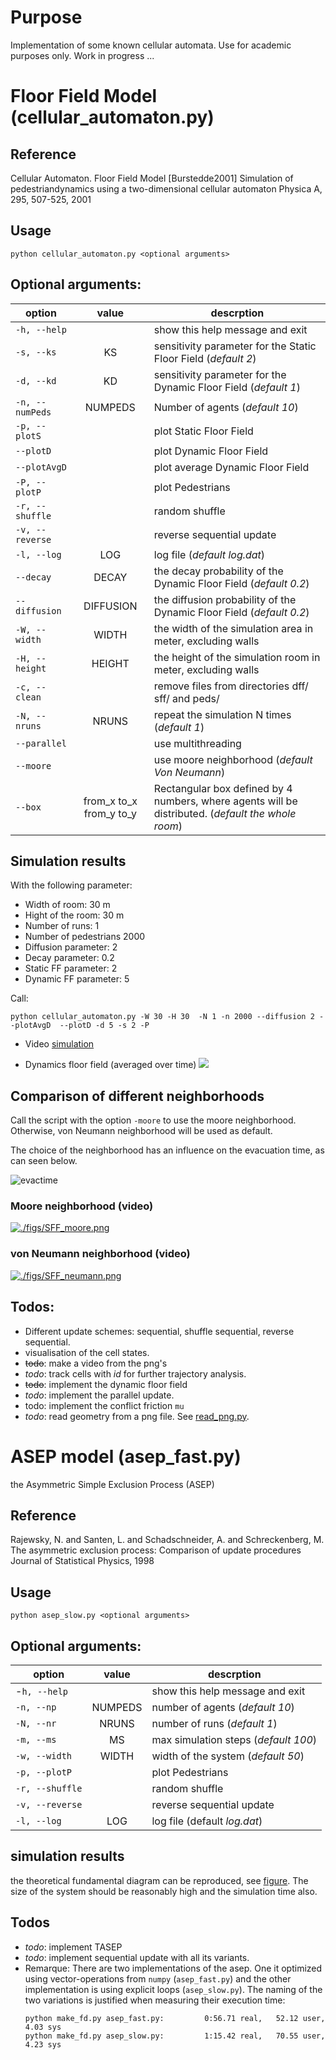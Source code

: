 # Purpose

Implementation of some known cellular automata. Use for academic purposes only.
Work in progress ...


# Floor Field Model (cellular_automaton.py)

## Reference

Cellular Automaton. Floor Field Model [Burstedde2001] Simulation of
pedestriandynamics using a two-dimensional cellular automaton Physica A, 295,
507-525, 2001

## Usage

```
python cellular_automaton.py <optional arguments>
```
## Optional arguments:

| option          |  value                   | descrption                                                                    |
|-----------------|:------------------------:|------------------------------------------------------------------------------ |
|`-h, --help`     |                          | show this help message and exit                                               |
|  `-s, --ks`     | KS                       | sensitivity parameter for the Static Floor Field (*default 2*)                |
|  `-d, --kd`     | KD                       | sensitivity parameter for the Dynamic Floor Field (*default 1*)               |
|  `-n, --numPeds`| NUMPEDS                  | Number of agents (*default 10*)                                               |
|  `-p, --plotS`  |                          | plot Static Floor Field                                                       |
|  `--plotD`      |                          | plot Dynamic Floor Field                                                      |
|  `--plotAvgD`   |                          | plot average Dynamic Floor Field                                              |
|  `-P, --plotP`  |                          | plot Pedestrians                                                              |
|  `-r, --shuffle`|                          | random shuffle                                                                |
|  `-v, --reverse`|                          | reverse sequential update                                                     |
|  `-l, --log`    |  LOG                     | log file (*default log.dat*)                                                  |
|  `--decay`      |  DECAY                   | the decay probability of the Dynamic Floor Field (*default 0.2*)              |
|  `--diffusion`  |  DIFFUSION               | the diffusion probability of the Dynamic Floor Field (*default 0.2*)          |
|  `-W, --width`  |  WIDTH                   | the width of the simulation area in meter, excluding walls                    |
|  `-H, --height` | HEIGHT                   | the height of the simulation room in meter, excluding walls                   |
|  `-c, --clean`  |                          | remove files from directories dff/ sff/ and peds/                             |
|  `-N, --nruns`  |  NRUNS                   | repeat the simulation N times (*default 1*)                                   |
|  `--parallel`   |                          | use multithreading                                                            |
|  `--moore`      |                          | use moore neighborhood (*default Von Neumann*)                                |
|  `--box`        |  from_x to_x from_y to_y | Rectangular box defined by 4 numbers, where agents will be distributed. (*default the whole room*) |
                        
## Simulation results

With the following parameter: 
- Width of room: 30 m
- Hight of the room: 30 m 
- Number of runs: 1
- Number of pedestrians 2000
- Diffusion parameter: 2
- Decay parameter: 0.2
- Static FF parameter: 2
- Dynamic FF parameter: 5

Call: 

```
python cellular_automaton.py -W 30 -H 30  -N 1 -n 2000 --diffusion 2 --plotAvgD  --plotD -d 5 -s 2 -P
```
- Video
[simulation](https://youtu.be/fD4l9P24J1k)

- Dynamics floor field (averaged over time)
![](figs/DFF-avg_S2.00_D5.00.png)

## Comparison of different neighborhoods

Call the script with the option `-moore` to use the moore neighborhood. Otherwise, von Neumann neighborhood will be used as default. 

The choice of the neighborhood has an influence on the evacuation time, as can seen below.

![evactime](./figs/moore_neumann_tevac.png)

### Moore neighborhood (video)

[![./figs/SFF_moore.png](http://img.youtube.com/vi/DAzu7GkUjHc/0.jpg)](https://youtu.be/DAzu7GkUjHc)

### von Neumann neighborhood (video)

[![./figs/SFF_neumann.png](http://img.youtube.com/vi/tnQegJcclu0/0.jpg)](https://youtu.be/tnQegJcclu0)

## Todos:
  - Different update schemes: sequential, shuffle sequential, reverse sequential.
  - visualisation of the cell states.
  - ~~todo~~: make a video from the png's
  - *todo*: track cells with _id_ for further trajectory analysis.
  - ~~todo~~: implement the dynamic floor field
  - *todo*: implement the parallel update.
  - todo: implement the conflict friction `mu`
  - *todo*: read geometry from a png file. See [read_png.py](geometry/read_png.py).
  
  
# ASEP model (asep_fast.py)

the Asymmetric Simple Exclusion Process (ASEP)

## Reference 
Rajewsky, N. and Santen, L. and Schadschneider, A. and Schreckenberg, M.
The asymmetric exclusion process: Comparison of update procedures
Journal of Statistical Physics, 1998

## Usage 

```
python asep_slow.py <optional arguments>
```
## Optional arguments:

| option          |  value                   | descrption                                                                    |
|-----------------|:-------------------------:|------------|
|  -`h, --help`  |  | show this help message and exit | 
|  `-n, --np`  | NUMPEDS |       number of agents (*default 10*)|
|  `-N, --nr` | NRUNS |         number of runs (*default 1*) |
|  `-m, --ms` | MS |  max simulation steps (*default 100*) |
|  `-w, --width`  |  WIDTH |  width of the system (*default 50*) | 
 | `-p, --plotP`  |  |  plot Pedestrians | 
 | `-r, --shuffle` | |          random shuffle|
 | `-v, --reverse` | |        reverse sequential update|
 | `-l, --log`   |  LOG |     log file (default *log.dat*) | 


## simulation results

the theoretical fundamental diagram can be reproduced, see [figure](figs/asep_fd.png). The size of the system should be reasonably high and the simulation time also.

## Todos
- *todo*: implement TASEP
- *todo*: implement sequential update with all its variants.
- Remarque: There are two implementations of the asep. One it optimized using vector-operations from `numpy` (`asep_fast.py`) and the other implementation is using explicit loops (`asep_slow.py`). The naming of the two variations is justified when measuring their execution time:
  ```
  python make_fd.py asep_fast.py:         0:56.71 real,   52.12 user,     4.03 sys
  python make_fd.py asep_slow.py:         1:15.42 real,   70.55 user,     4.23 sys
  ```
